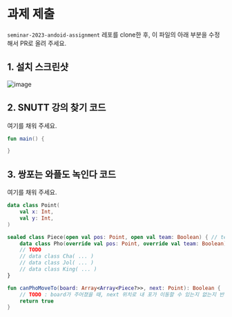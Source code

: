 # 과제 제출
`seminar-2023-andoid-assignment` 레포를 clone한 후, 이 파일의 아래 부분을 수정해서 PR로 올려 주세요.

## 1. 설치 스크린샷

![image](https://github.com/snupinel/seminar-2023-android-assignment/assets/142738524/a1e1b7ff-c00c-4ce9-9869-45289292e1a2)

## 2. SNUTT 강의 찾기 코드

여기를 채워 주세요.
```kotlin
fun main() {

}
```

## 3. 쌍포는 와플도 녹인다 코드

여기를 채워 주세요.
```kotlin
data class Point(
    val x: Int,
    val y: Int,
)

sealed class Piece(open val pos: Point, open val team: Boolean) { // team이 true이면 우리 편 기물
    data class Pho(override val pos: Point, override val team: Boolean) : Piece(pos, team)
    // TODO
    // data class Cha( ... )
    // data class Jol( ... )
    // data class King( ... )
}

fun canPhoMoveTo(board: Array<Array<Piece?>>, next: Point): Boolean {
    // TODO : board가 주어졌을 때, next 위치로 내 포가 이동할 수 있는지 없는지 반환
    return true
}
```


